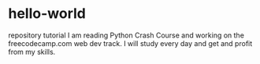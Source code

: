 # hello-world
repository tutorial
I am reading Python Crash Course and working on the freecodecamp.com web dev track. I will study every day and get and profit from my skills.
